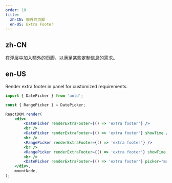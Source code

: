 ```yaml
---
order: 10
title:
  zh-CN: 额外的页脚
  en-US: Extra Footer
---
```


## zh-CN

在浮层中加入额外的页脚，以满足某些定制信息的需求。

## en-US

Render extra footer in panel for customized requirements.

```jsx
import { DatePicker } from 'antd';

const { RangePicker } = DatePicker;

ReactDOM.render(
	<div>
		<DatePicker renderExtraFooter={() => 'extra footer'} />
		<br />
		<DatePicker renderExtraFooter={() => 'extra footer'} showTime />
		<br />
		<RangePicker renderExtraFooter={() => 'extra footer'} />
		<br />
		<RangePicker renderExtraFooter={() => 'extra footer'} showTime />
		<br />
		<DatePicker renderExtraFooter={() => 'extra footer'} picker="month" />
	</div>,
	mountNode,
);
```
